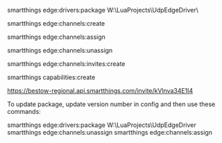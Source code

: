 smartthings edge:drivers:package W:\LuaProjects\UdpEdgeDriver\

smartthings edge:channels:create

smartthings edge:channels:assign

smartthings edge:channels:unassign

smartthings edge:channels:invites:create

smartthings capabilities:create

https://bestow-regional.api.smartthings.com/invite/kVlnva34E1l4

To update package, update version number in config and then use these commands:

smartthings edge:drivers:package W:\LuaProjects\UdpEdgeDriver\
smartthings edge:channels:unassign
smartthings edge:channels:assign